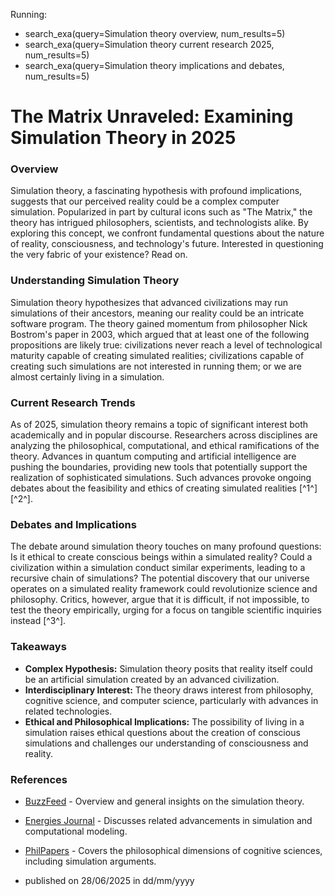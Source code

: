 
Running:
 - search_exa(query=Simulation theory overview, num_results=5)
 - search_exa(query=Simulation theory current research 2025, num_results=5)
 - search_exa(query=Simulation theory implications and debates, num_results=5)

# The Matrix Unraveled: Examining Simulation Theory in 2025

### Overview
Simulation theory, a fascinating hypothesis with profound implications, suggests that our perceived reality could be a complex computer simulation. Popularized in part by cultural icons such as "The Matrix," the theory has intrigued philosophers, scientists, and technologists alike. By exploring this concept, we confront fundamental questions about the nature of reality, consciousness, and technology's future. Interested in questioning the very fabric of your existence? Read on.

### Understanding Simulation Theory
Simulation theory hypothesizes that advanced civilizations may run simulations of their ancestors, meaning our reality could be an intricate software program. The theory gained momentum from philosopher Nick Bostrom's paper in 2003, which argued that at least one of the following propositions are likely true: civilizations never reach a level of technological maturity capable of creating simulated realities; civilizations capable of creating such simulations are not interested in running them; or we are almost certainly living in a simulation.

### Current Research Trends
As of 2025, simulation theory remains a topic of significant interest both academically and in popular discourse. Researchers across disciplines are analyzing the philosophical, computational, and ethical ramifications of the theory. Advances in quantum computing and artificial intelligence are pushing the boundaries, providing new tools that potentially support the realization of sophisticated simulations. Such advances provoke ongoing debates about the feasibility and ethics of creating simulated realities [^1^][^2^].

### Debates and Implications
The debate around simulation theory touches on many profound questions: Is it ethical to create conscious beings within a simulated reality? Could a civilization within a simulation conduct similar experiments, leading to a recursive chain of simulations? The potential discovery that our universe operates on a simulated reality framework could revolutionize science and philosophy. Critics, however, argue that it is difficult, if not impossible, to test the theory empirically, urging for a focus on tangible scientific inquiries instead [^3^].

### Takeaways
- **Complex Hypothesis:** Simulation theory posits that reality itself could be an artificial simulation created by an advanced civilization.
- **Interdisciplinary Interest:** The theory draws interest from philosophy, cognitive science, and computer science, particularly with advances in related technologies.
- **Ethical and Philosophical Implications:** The possibility of living in a simulation raises ethical questions about the creation of conscious simulations and challenges our understanding of consciousness and reality.

### References
- [BuzzFeed](https://www.buzzfeed.com/watch/video/89476) - Overview and general insights on the simulation theory.
- [Energies Journal](https://www.mdpi.com/1996-1073/18/13/3408) - Discusses related advancements in simulation and computational modeling.
- [PhilPapers](https://philpapers.org/browse/philosophy-of-cognitive-science) - Covers the philosophical dimensions of cognitive sciences, including simulation arguments.

- published on 28/06/2025 in dd/mm/yyyy
